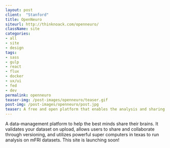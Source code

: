 ```yaml
---
layout: post
client:  "Stanford"
title: OpenNeuro
siteurl: http://thinknoack.com/openneuro/
className: site
categories:
- all
- site
- design
tags:
- sass
- gulp
- react
- flux
- docker
- ux/ui
- fed
- dev
permalink: openneuro
teaser-img: /post-images/openneuro/teaser.gif
post-img: /post-images/openneuro/post.jpg
teaser: A free and open platform that enables the analysis and sharing of neuroimaging data.
---
```

A data-management platform to help the best minds share their brains. It validates your dataset on upload, allows users to share and collaborate through versioning, and utilizes powerful super computers in texas  to run analysis on mFRI datasets. This site is launching soon!